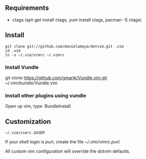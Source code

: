 ## Requirements
- ctags (apt-get install ctags, yum install ctags, pacman -S ctags)

## Install

    git clone git://github.com/danielamaya/dotvim.git .vim
    cd .vim
    ln -s ~/.vim/vimrc ~/.vimrc

### Install Vundle

  git
  clone
  https://github.com/gmarik/Vundle.vim.git
  ~/.vim/bundle/Vundle.vim

### Install other plugins using vundle

  Open up vim, type :BundleInstall

## Customization

    ~/.vim/vimrc.$USER

If your shell login is *purl*, create the file *~/.vim/vimrc.purl*.

All custom vim configuration will override the dotvim defaults.
